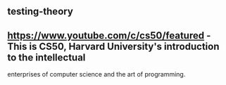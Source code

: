 ## testing-theory

## https://www.youtube.com/c/cs50/featured - This is CS50, Harvard University's introduction to the intellectual
enterprises of computer science and the art of programming.
